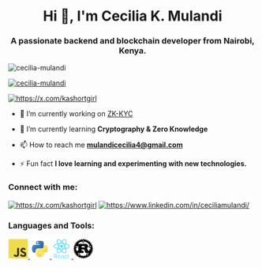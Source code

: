 <h1 align="center">Hi 👋, I'm Cecilia K. Mulandi</h1>
<h3 align="center">A passionate backend and blockchain developer from Nairobi, Kenya.</h3>

<p align="left"> <img src="https://komarev.com/ghpvc/?username=cecilia-mulandi&label=Profile%20views&color=0e75b6&style=flat" alt="cecilia-mulandi" /> </p>

<p align="left"> <a href="https://github.com/ryo-ma/github-profile-trophy"><img src="https://github-profile-trophy.vercel.app/?username=cecilia-mulandi" alt="cecilia-mulandi" /></a> </p>

<p align="left"> <a href="https://twitter.com/https://x.com/kashortgirl" target="blank"><img src="https://img.shields.io/twitter/follow/https://x.com/kashortgirl?logo=twitter&style=for-the-badge" alt="https://x.com/kashortgirl" /></a> </p>

- 🔭 I’m currently working on [ZK-KYC](https://github.com/CECILIA-MULANDI/ZK-KYC)

- 🌱 I’m currently learning **Cryptography & Zero Knowledge**

- 📫 How to reach me **mulandicecilia4@gmail.com**

- ⚡ Fun fact **I love learning and experimenting with new technologies.**

<h3 align="left">Connect with me:</h3>
<p align="left">
<a href="https://twitter.com/https://x.com/kashortgirl" target="blank"><img align="center" src="https://raw.githubusercontent.com/rahuldkjain/github-profile-readme-generator/master/src/images/icons/Social/twitter.svg" alt="https://x.com/kashortgirl" height="30" width="40" /></a>
<a href="https://linkedin.com/in/https://www.linkedin.com/in/ceciliamulandi/" target="blank"><img align="center" src="https://raw.githubusercontent.com/rahuldkjain/github-profile-readme-generator/master/src/images/icons/Social/linked-in-alt.svg" alt="https://www.linkedin.com/in/ceciliamulandi/" height="30" width="40" /></a>
</p>

<h3 align="left">Languages and Tools:</h3>
<p align="left"> <a href="https://developer.mozilla.org/en-US/docs/Web/JavaScript" target="_blank" rel="noreferrer"> <img src="https://raw.githubusercontent.com/devicons/devicon/master/icons/javascript/javascript-original.svg" alt="javascript" width="40" height="40"/> </a> <a href="https://www.python.org" target="_blank" rel="noreferrer"> <img src="https://raw.githubusercontent.com/devicons/devicon/master/icons/python/python-original.svg" alt="python" width="40" height="40"/> </a> <a href="https://reactjs.org/" target="_blank" rel="noreferrer"> <img src="https://raw.githubusercontent.com/devicons/devicon/master/icons/react/react-original-wordmark.svg" alt="react" width="40" height="40"/> </a> <a href="https://www.rust-lang.org" target="_blank" rel="noreferrer"> <img src="https://raw.githubusercontent.com/devicons/devicon/master/icons/rust/rust-plain.svg" alt="rust" width="40" height="40"/> </a> </p>
